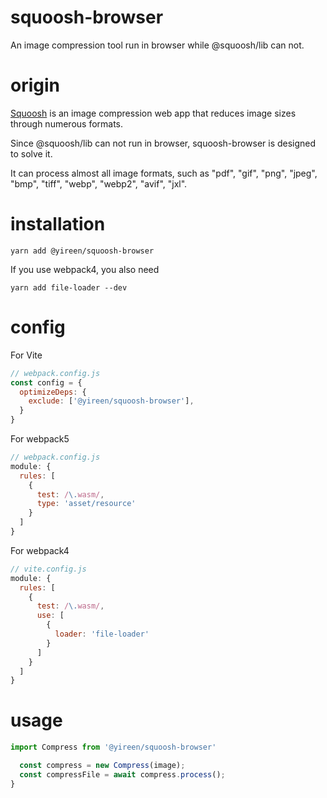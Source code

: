 # squoosh-browser
An image compression tool run in browser while @squoosh/lib can not.

# origin
[Squoosh] is an image compression web app that reduces image sizes through numerous formats.

Since @squoosh/lib can not run in browser, squoosh-browser is designed to solve it.

It can process almost all image formats, such as "pdf", "gif", "png", "jpeg", "bmp", "tiff", "webp", "webp2", "avif", "jxl".

# installation
```
yarn add @yireen/squoosh-browser
```

If you use webpack4, you also need
```
yarn add file-loader --dev
```

# config
For Vite
```js
// webpack.config.js
const config = {
  optimizeDeps: {
    exclude: ['@yireen/squoosh-browser'],
  }
}
```

For webpack5
```js
// webpack.config.js
module: {
  rules: [
    {
      test: /\.wasm/,
      type: 'asset/resource'
    }
  ]
}
```

For webpack4
```js
// vite.config.js
module: {
  rules: [
    {
      test: /\.wasm/,
      use: [
        {
          loader: 'file-loader'
        }
      ]
    }
  ]
}
```

# usage
```ts
import Compress from '@yireen/squoosh-browser'

  const compress = new Compress(image);
  const compressFile = await compress.process();
}
```


[squoosh]: https://squoosh.app
